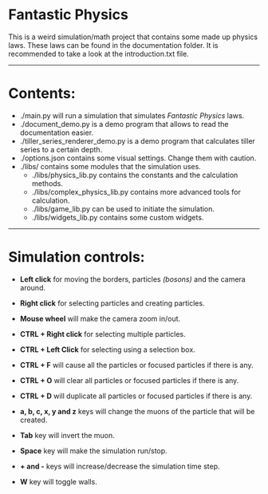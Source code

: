 # Fantastic Physics

This is a weird simulation/math project that contains some made up physics laws. These laws can be found in the documentation folder. It is recommended to take a look at the introduction.txt file.

---

# Contents:
- ./main.py will run a simulation that simulates *Fantastic Physics* laws.
- ./document_demo.py is a demo program that allows to read the documentation easier.
- ./tiller_series_renderer_demo.py is a demo program that calculates tiller series to a certain depth.
- ./options.json contains some visual settings. Change them with caution.
- ./libs/ contains some modules that the simulation uses.
  - ./libs/physics_lib.py contains the constants and the calculation methods.
  - ./libs/complex_physics_lib.py contains more advanced tools for calculation.
  - ./libs/game_lib.py can be used to initiate the simulation.
  - ./libs/widgets_lib.py contains some custom widgets.

---

# Simulation controls:

- **Left click** for moving the borders, particles *(bosons)* and the camera around.
- **Right click** for selecting particles and creating particles.

- **Mouse wheel** will make the camera zoom in/out.

- **CTRL + Right click** for selecting multiple particles.
- **CTRL + Left Click** for selecting using a selection box.
- **CTRL + F** will cause all the particles or focused particles if there is any.
- **CTRL + O** will clear all particles or focused particles if there is any.
- **CTRL + D** will duplicate all particles or focused particles if there is any.

- **a, b, c, x, y and z** keys will change the muons of the particle that will be created.
- **Tab** key will invert the muon.
- **Space** key will make the simulation run/stop.
- **+ and -** keys will increase/decrease the simulation time step.
- **W** key will toggle walls.